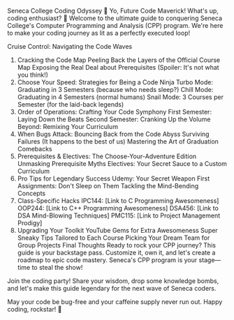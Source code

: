 Seneca College Coding Odyssey 🚀
Yo, Future Code Maverick!
What's up, coding enthusiast? 🤘 Welcome to the ultimate guide to conquering Seneca College's Computer Programming and Analysis (CPP) program. We're here to make your coding journey as lit as a perfectly executed loop!

Cruise Control: Navigating the Code Waves
1. Cracking the Code Map
Peeling Back the Layers of the Official Course Map
Exposing the Real Deal about Prerequisites (Spoiler: It's not what you think!)
2. Choose Your Speed: Strategies for Being a Code Ninja
Turbo Mode: Graduating in 3 Semesters (because who needs sleep?)
Chill Mode: Graduating in 4 Semesters (normal humans)
Snail Mode: 3 Courses per Semester (for the laid-back legends)
3. Order of Operations: Crafting Your Code Symphony
First Semester: Laying Down the Beats
Second Semester: Cranking Up the Volume
Beyond: Remixing Your Curriculum
4. When Bugs Attack: Bouncing Back from the Code Abyss
Surviving Failures (It happens to the best of us)
Mastering the Art of Graduation Comebacks
5. Prerequisites & Electives: The Choose-Your-Adventure Edition
Unmasking Prerequisite Myths
Electives: Your Secret Sauce to a Custom Curriculum
6. Pro Tips for Legendary Success
Udemy: Your Secret Weapon
First Assignments: Don't Sleep on Them
Tackling the Mind-Bending Concepts
7. Class-Specific Hacks
IPC144: [Link to C Programming Awesomeness]
OOP244: [Link to C++ Programming Awesomeness]
DSA456: [Link to DSA Mind-Blowing Techniques]
PMC115: [Link to Project Management Prodigy]
8. Upgrading Your Toolkit
YouTube Gems for Extra Awesomeness
Super Sneaky Tips Tailored to Each Course
Picking Your Dream Team for Group Projects
Final Thoughts
Ready to rock your CPP journey? This guide is your backstage pass. Customize it, own it, and let's create a roadmap to epic code mastery. Seneca's CPP program is your stage—time to steal the show!

Join the coding party! Share your wisdom, drop some knowledge bombs, and let's make this guide legendary for the next wave of Seneca coders.

May your code be bug-free and your caffeine supply never run out. Happy coding, rockstar! 🚀
